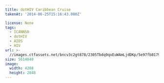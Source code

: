 ```yaml
---
title: dotHIV Caribbean Cruise
takenAt: '2014-06-25T15:16:43.000Z'

license: None
tags:
  - ICANN50
  - dotHIV
  - AIDS
  - HIV
url: >-
  //images.ctfassets.net/bncv3c2gt878/2305Tbdq9qxEuWAmLjdDKp/5e97fb81794aad474e1b7620f66be314/dothiv-caribbean-cruise_14536561664_o
size: 5614040
image:
  width: 4288
  height: 2848
---
```

